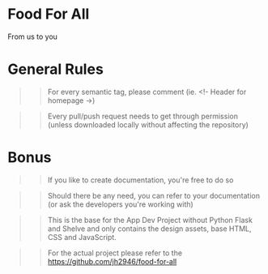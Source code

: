 # Food For All
From us to you

# General Rules
>> For every semantic tag, please comment
(ie. <!- Header for homepage ->)

>> Every pull/push request needs to get through permission
(unless downloaded locally without affecting the repository)

# Bonus
>> If you like to create documentation, you're free to do so

>> Should there be any need, you can refer to your documentation 
(or ask the developers you're working with)



>> This is the base for the App Dev Project without Python Flask and Shelve
>> and only contains the design assets, base HTML, CSS and JavaScript.

>> For the actual project please refer to the
>> https://github.com/jh2946/food-for-all
